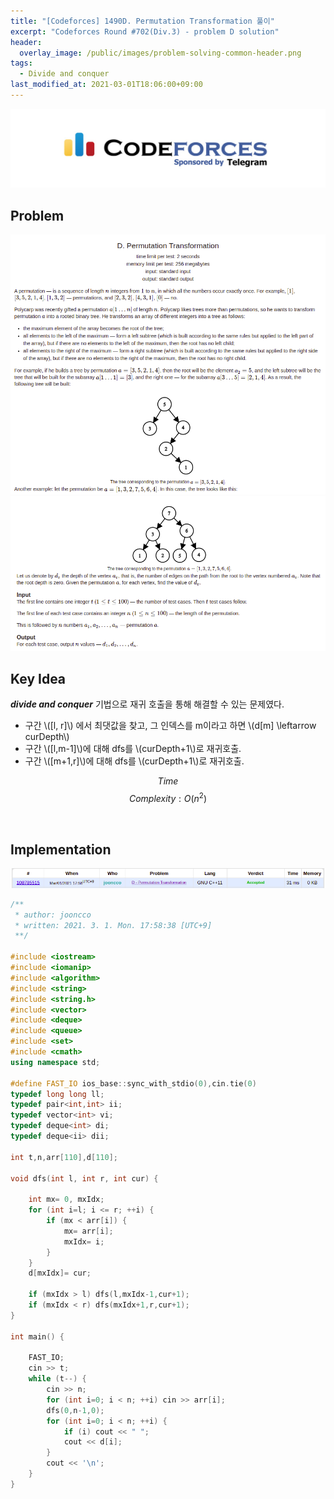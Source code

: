 ```yaml
---
title: "[Codeforces] 1490D. Permutation Transformation 풀이"
excerpt: "Codeforces Round #702(Div.3) - problem D solution"
header:
  overlay_image: /public/images/problem-solving-common-header.png
tags:
  - Divide and conquer
last_modified_at: 2021-03-01T18:06:00+09:00
---
```

<a href="https://codeforces.com/">
    <img src="/public/images/codeforces-logo.jpeg"/>
</a>

## Problem
<a href="http://codeforces.com/contest/1490/problem/D">
    <img src="/public/images/codeforces-1490D.png"/>
    <img src="/public/images/codeforces-1490D_.png"/>
</a>

<br/>

## Key Idea
_**divide and conquer**_ 기법으로 재귀 호출을 통해 해결할 수 있는 문제였다.  
- 구간 \\([l, r]\\) 에서 최댓값을 찾고, 그 인덱스를 m이라고 하면 \\(d[m] \leftarrow curDepth\\)  
- 구간 \\([l,m-1]\\)에 대해 dfs를 \\(curDepth+1\\)로 재귀호출.  
- 구간 \\([m+1,r]\\)에 대해 dfs를 \\(curDepth+1\\)로 재귀호출.  

$$ Time $$ $$ Complexity: O(n^2) $$

<br/>

## Implementation
<img src="/public/images/codeforces-1490D-result.png"/>

```cpp
/**
 * author: jooncco
 * written: 2021. 3. 1. Mon. 17:58:38 [UTC+9]
 **/

#include <iostream>
#include <iomanip>
#include <algorithm>
#include <string>
#include <string.h>
#include <vector>
#include <deque>
#include <queue>
#include <set>
#include <cmath>
using namespace std;

#define FAST_IO ios_base::sync_with_stdio(0),cin.tie(0)
typedef long long ll;
typedef pair<int,int> ii;
typedef vector<int> vi;
typedef deque<int> di;
typedef deque<ii> dii;

int t,n,arr[110],d[110];

void dfs(int l, int r, int cur) {

    int mx= 0, mxIdx;
    for (int i=l; i <= r; ++i) {
        if (mx < arr[i]) {
            mx= arr[i];
            mxIdx= i;
        }
    }
    d[mxIdx]= cur;

    if (mxIdx > l) dfs(l,mxIdx-1,cur+1);
    if (mxIdx < r) dfs(mxIdx+1,r,cur+1);
}

int main() {
    
    FAST_IO;
    cin >> t;
    while (t--) {
        cin >> n;
        for (int i=0; i < n; ++i) cin >> arr[i];
        dfs(0,n-1,0);
        for (int i=0; i < n; ++i) {
            if (i) cout << " ";
            cout << d[i];
        }
        cout << '\n';
    }
}

```
